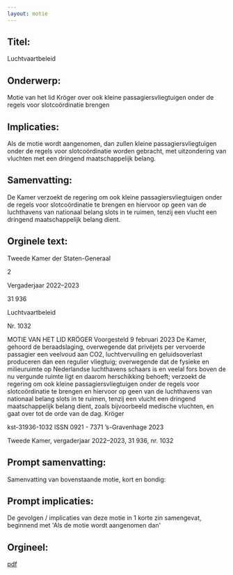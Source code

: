 ```yaml
---
layout: motie
---
```

## Titel:
Luchtvaartbeleid
## Onderwerp:
Motie van het lid Kröger over ook kleine passagiersvliegtuigen onder de regels voor slotcoördinatie brengen
## Implicaties:

Als de motie wordt aangenomen, dan zullen kleine passagiersvliegtuigen onder de regels voor slotcoördinatie worden gebracht, met uitzondering van vluchten met een dringend maatschappelijk belang.
## Samenvatting:

De Kamer verzoekt de regering om ook kleine passagiersvliegtuigen onder de regels voor slotcoördinatie te brengen en hiervoor op geen van de luchthavens van nationaal belang slots in te ruimen, tenzij een vlucht een dringend maatschappelijk belang dient.
## Orginele text:


Tweede Kamer der Staten-Generaal

2

Vergaderjaar 2022–2023

31 936

Luchtvaartbeleid

Nr. 1032

MOTIE VAN HET LID KRÖGER
Voorgesteld 9 februari 2023
De Kamer,
gehoord de beraadslaging,
overwegende dat privéjets per vervoerde passagier een veelvoud aan
CO2, luchtvervuiling en geluidsoverlast produceren dan een regulier
vliegtuig;
overwegende dat de fysieke en milieuruimte op Nederlandse luchthavens
schaars is en veelal fors boven de nu vergunde ruimte ligt en daarom
herschikking behoeft;
verzoekt de regering om ook kleine passagiersvliegtuigen onder de regels
voor slotcoördinatie te brengen en hiervoor op geen van de luchthavens
van nationaal belang slots in te ruimen, tenzij een vlucht een dringend
maatschappelijk belang dient, zoals bijvoorbeeld medische vluchten,
en gaat over tot de orde van de dag.
Kröger

kst-31936-1032
ISSN 0921 - 7371
’s-Gravenhage 2023

Tweede Kamer, vergaderjaar 2022–2023, 31 936, nr. 1032


## Prompt samenvatting:
Samenvatting van bovenstaande motie, kort en bondig:


## Prompt implicaties:
De gevolgen / implicaties van deze motie in 1 korte zin samengevat, beginnend met 'Als de motie wordt aangenomen dan' 

## Orgineel:
[pdf](https://gegevensmagazijn.tweedekamer.nl/OData/v4/2.0/Document(48ea71d5-6547-4209-84fb-83d369c1bfc1)/resource)
